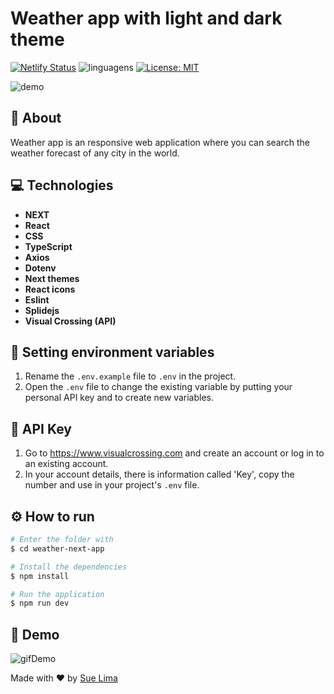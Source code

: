 # Weather app with light and dark theme

[![Netlify Status](https://api.netlify.com/api/v1/badges/a263873e-29ba-46c4-aece-55e99d95b60c/deploy-status)](https://sue-weather-next-app.netlify.app)
![linguagens](https://img.shields.io/github/languages/count/sue-lima/weather-next-app)
[![License: MIT](https://img.shields.io/badge/License-MIT-yellow.svg)](https://github.com/sue-lima/music-player/blob/main/LICENSE)

![demo](https://github.com/sue-lima/weather-next-app/assets/54121204/decfb8f5-a1aa-40e1-a30c-0a63fd74158b)

## 🔖 About

Weather app is an responsive web application where you can search the weather forecast of any city in the world.

## 💻 Technologies

- __NEXT__
- __React__ 
- __CSS__
- __TypeScript__ 
- __Axios__
- __Dotenv__
- __Next themes__
- __React icons__
- __Eslint__
- __Splidejs__
- __Visual Crossing (API)__

## 🔐 Setting environment variables

1. Rename the `.env.example` file to `.env` in the project.
2. Open the `.env` file to change the existing variable by putting your personal API key and to create new variables.

## 🔑 API Key

1. Go to https://www.visualcrossing.com and create an account or log in to an existing account.
2. In your account details, there is information called 'Key', copy the number and use in your project's `.env` file.

## ⚙️ How to run

```bash
# Enter the folder with
$ cd weather-next-app

# Install the dependencies
$ npm install

# Run the application
$ npm run dev
```

## 🚀 Demo
![gifDemo](https://github.com/sue-lima/weather-next-app/assets/54121204/9e0648ef-b9cc-410b-a63b-ef4f0fb04e6e)

Made with ❤️ by <a href="https://www.linkedin.com/in/suelen-ferreira-de-lima-b3b97073/">Sue Lima</a>
